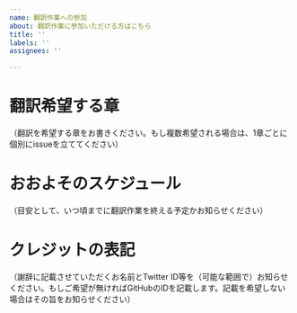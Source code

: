 ```yaml
---
name: 翻訳作業への参加
about: 翻訳作業に参加いただける方はこちら
title: ''
labels: ''
assignees: ''

---
```


# 翻訳希望する章
（翻訳を希望する章をお書きください。もし複数希望される場合は、1章ごとに個別にissueを立ててください）

# おおよそのスケジュール
（目安として、いつ頃までに翻訳作業を終える予定かお知らせください）

# クレジットの表記
（謝辞に記載させていただくお名前とTwitter ID等を（可能な範囲で）お知らせください。もしご希望が無ければGitHubのIDを記載します。記載を希望しない場合はその旨をお知らせください）

